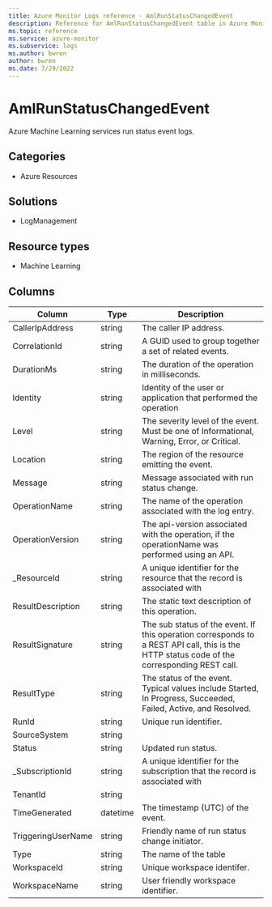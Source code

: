 ```yaml
---
title: Azure Monitor Logs reference - AmlRunStatusChangedEvent
description: Reference for AmlRunStatusChangedEvent table in Azure Monitor Logs.
ms.topic: reference
ms.service: azure-monitor
ms.subservice: logs
ms.author: bwren
author: bwren
ms.date: 7/29/2022
---
```


# AmlRunStatusChangedEvent

 Azure Machine Learning services run status event logs.

## Categories

- Azure Resources
## Solutions

- LogManagement
## Resource types

- Machine Learning




## Columns

| Column | Type | Description |
| --- | --- | --- |
| CallerIpAddress | string | The caller IP address. |
| CorrelationId | string | A GUID used to group together a set of related events. |
| DurationMs | string | The duration of the operation in milliseconds. |
| Identity | string | Identity of the user or application that performed the operation |
| Level | string | The severity level of the event. Must be one of Informational, Warning, Error, or Critical. |
| Location | string | The region of the resource emitting the event. |
| Message | string | Message associated with run status change. |
| OperationName | string | The name of the operation associated with the log entry. |
| OperationVersion | string | The api-version associated with the operation, if the operationName was performed using an API. |
| _ResourceId | string | A unique identifier for the resource that the record is associated with |
| ResultDescription | string | The static text description of this operation. |
| ResultSignature | string | The sub status of the event. If this operation corresponds to a REST API call, this is the HTTP status code of the corresponding REST call. |
| ResultType | string | The status of the event. Typical values include Started, In Progress, Succeeded, Failed, Active, and Resolved. |
| RunId | string | Unique run identifier. |
| SourceSystem | string |  |
| Status | string | Updated run status. |
| _SubscriptionId | string | A unique identifier for the subscription that the record is associated with |
| TenantId | string |  |
| TimeGenerated | datetime | The timestamp (UTC) of the event. |
| TriggeringUserName | string | Friendly name of run status change initiator. |
| Type | string | The name of the table |
| WorkspaceId | string | Unique workspace identifer. |
| WorkspaceName | string | User friendly workspace identifier. |
